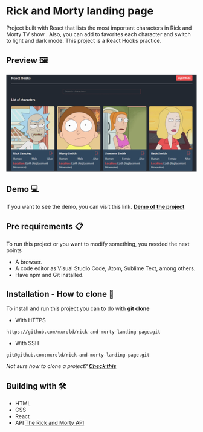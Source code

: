 # Rick and Morty landing page

Project built with React that lists the most important characters in Rick and Morty TV show . Also, you can add to favorites each character and switch to light and dark mode. 
This project is a React Hooks practice.

## Preview 🖼

![Design preview](./src/assets/static/rick-and-morty-preview.png)

## Demo 💻

If you want to see the demo, you can visit this link. **[Demo of the project](https://rick-and-morty-landing-p-e6fe4.web.app/)**

## Pre requirements 📋

To run this project or you want to modify something, you needed the next points
- A browser.
- A code editor as Visual Studio Code, Atom, Sublime Text, among others.
- Have npm and Git installed.

## Installation - How to clone 🚀

To install and run this project you can to do with __git clone__
- With HTTPS
~~~
https://github.com/mxrold/rick-and-morty-landing-page.git
~~~
- With SSH
~~~
git@github.com:mxrold/rick-and-morty-landing-page.git
~~~

_Not sure how to clone a project? **[Check this](https://github.com/mxrold/how-to-clone-a-repository-in-github/blob/main/README.md)**_

## Building with 🛠️

- HTML
- CSS
- React
- API [The Rick and Morty API](https://rickandmortyapi.com/)
